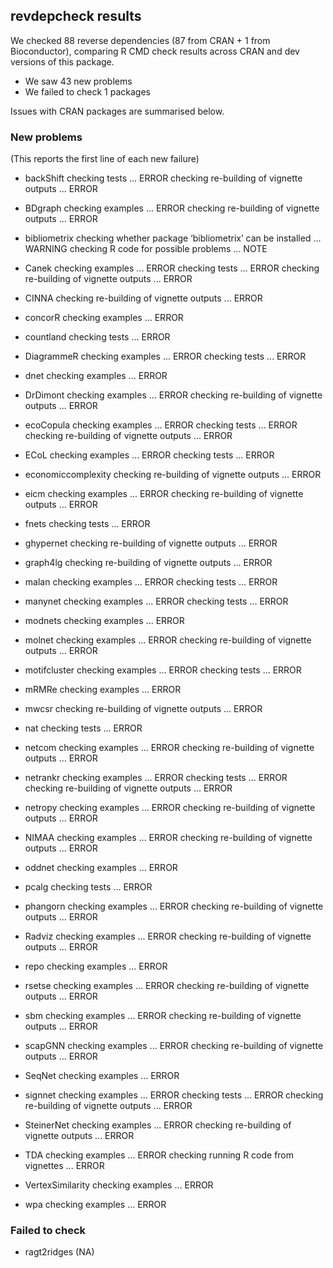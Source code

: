 ## revdepcheck results

We checked 88 reverse dependencies (87 from CRAN + 1 from Bioconductor), comparing R CMD check results across CRAN and dev versions of this package.

 * We saw 43 new problems
 * We failed to check 1 packages

Issues with CRAN packages are summarised below.

### New problems
(This reports the first line of each new failure)

* backShift
  checking tests ... ERROR
  checking re-building of vignette outputs ... ERROR

* BDgraph
  checking examples ... ERROR
  checking re-building of vignette outputs ... ERROR

* bibliometrix
  checking whether package ‘bibliometrix’ can be installed ... WARNING
  checking R code for possible problems ... NOTE

* Canek
  checking examples ... ERROR
  checking tests ... ERROR
  checking re-building of vignette outputs ... ERROR

* CINNA
  checking re-building of vignette outputs ... ERROR

* concorR
  checking examples ... ERROR

* countland
  checking tests ... ERROR

* DiagrammeR
  checking examples ... ERROR
  checking tests ... ERROR

* dnet
  checking examples ... ERROR

* DrDimont
  checking examples ... ERROR
  checking re-building of vignette outputs ... ERROR

* ecoCopula
  checking examples ... ERROR
  checking tests ... ERROR
  checking re-building of vignette outputs ... ERROR

* ECoL
  checking examples ... ERROR
  checking tests ... ERROR

* economiccomplexity
  checking re-building of vignette outputs ... ERROR

* eicm
  checking examples ... ERROR
  checking re-building of vignette outputs ... ERROR

* fnets
  checking tests ... ERROR

* ghypernet
  checking re-building of vignette outputs ... ERROR

* graph4lg
  checking re-building of vignette outputs ... ERROR

* malan
  checking examples ... ERROR
  checking tests ... ERROR

* manynet
  checking examples ... ERROR
  checking tests ... ERROR

* modnets
  checking examples ... ERROR

* molnet
  checking examples ... ERROR
  checking re-building of vignette outputs ... ERROR

* motifcluster
  checking examples ... ERROR
  checking tests ... ERROR

* mRMRe
  checking examples ... ERROR

* mwcsr
  checking re-building of vignette outputs ... ERROR

* nat
  checking tests ... ERROR

* netcom
  checking examples ... ERROR
  checking re-building of vignette outputs ... ERROR

* netrankr
  checking examples ... ERROR
  checking tests ... ERROR
  checking re-building of vignette outputs ... ERROR

* netropy
  checking examples ... ERROR
  checking re-building of vignette outputs ... ERROR

* NIMAA
  checking examples ... ERROR
  checking re-building of vignette outputs ... ERROR

* oddnet
  checking examples ... ERROR

* pcalg
  checking tests ... ERROR

* phangorn
  checking examples ... ERROR
  checking re-building of vignette outputs ... ERROR

* Radviz
  checking examples ... ERROR
  checking re-building of vignette outputs ... ERROR

* repo
  checking examples ... ERROR

* rsetse
  checking examples ... ERROR
  checking re-building of vignette outputs ... ERROR

* sbm
  checking examples ... ERROR
  checking re-building of vignette outputs ... ERROR

* scapGNN
  checking examples ... ERROR
  checking re-building of vignette outputs ... ERROR

* SeqNet
  checking examples ... ERROR

* signnet
  checking examples ... ERROR
  checking tests ... ERROR
  checking re-building of vignette outputs ... ERROR

* SteinerNet
  checking examples ... ERROR
  checking re-building of vignette outputs ... ERROR

* TDA
  checking examples ... ERROR
  checking running R code from vignettes ... ERROR

* VertexSimilarity
  checking examples ... ERROR

* wpa
  checking examples ... ERROR

### Failed to check

* ragt2ridges (NA)
